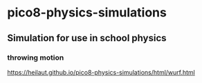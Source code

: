 # pico8-physics-simulations

## Simulation for use in school physics

### throwing motion

https://heilaut.github.io/pico8-physics-simulations/html/wurf.html
